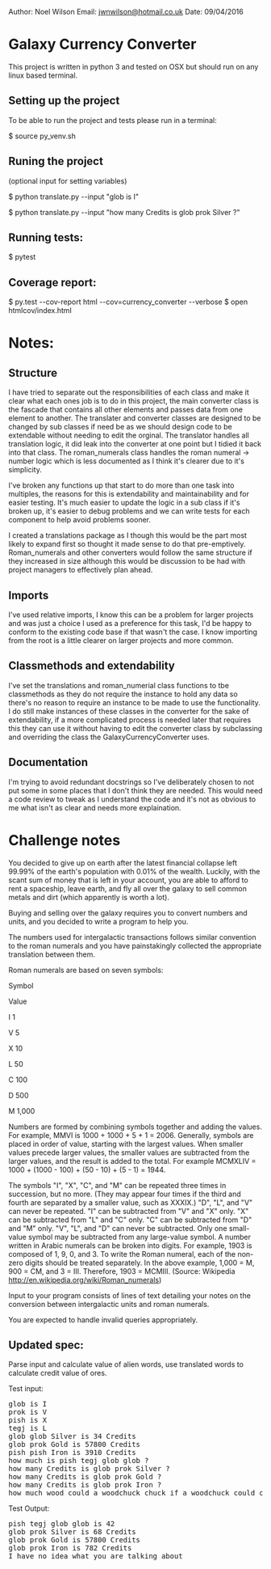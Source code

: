 Author: Noel Wilson
Email: jwnwilson@hotmail.co.uk
Date: 09/04/2016

# Galaxy Currency Converter

This project is written in python 3 and tested on OSX but should run on any linux based terminal.

## Setting up the project

To be able to run the project and tests please run in a terminal:

$ source py_venv.sh

## Runing the project

(optional input for setting variables)

$ python translate.py --input "glob is I"

$ python translate.py --input "how many Credits is glob prok Silver ?"

## Running tests:

$ pytest

## Coverage report:

$ py.test --cov-report html --cov=currency_converter --verbose
$ open htmlcov/index.html

# Notes:

## Structure

I have tried to separate out the responsibilities of each class and make it clear what each ones job is
to do in this project, the main converter class is the fascade that contains all other elements and passes
data from one element to another. The translater and converter classes are designed to be changed by sub classes
if need be as we should design code to be extendable without needing to edit the orginal. The translator handles
all translation logic, it did leak into the converter at one point but I tidied it back into that class. The
roman_numerals class handles the roman numeral -> number logic which is less documented as I think it's clearer
due to it's simplicity.

I've broken any functions up that start to do more than one task into multiples, the reasons for this is extendability
and maintainability and for easier testing. It's much easier to update the logic in a sub class if it's broken up, it's
easier to debug problems and we can write tests for each component to help avoid problems sooner.

I created a translations package as I though this would be the part most likely to expand first so thought it made
sense to do that pre-emptively. Roman_numerals and other converters would follow the same structure if they increased in
size although this would be discussion to be had with project managers to effectively plan ahead.

## Imports

I've used relative imports, I know this can be a problem for larger projects and was just a
choice I used as a preference for this task, I'd be happy to conform to the existing code base
if that wasn't the case. I know importing from the root is a little clearer on larger projects
and more common.

## Classmethods and extendability

I've set the translations and roman_numerial class functions to tbe classmethods
as they do not require the instance to hold any data so there's no reason to require
an instance to be made to use the functionality. I do still make instances of these classes
in the converter for the sake of extendability, if a more complicated process is needed
later that requires this they can use it without having to edit the converter class by subclassing
and overriding the class the GalaxyCurrencyConverter uses.

## Documentation

I'm trying to avoid redundant docstrings so I've deliberately chosen to not put some in some places
that I don't think they are needed. This would need a code review to tweak as I understand the
code and it's not as obvious to me what isn't as clear and needs more explaination.


# Challenge notes

You decided to give up on earth after the latest financial collapse left 99.99% of the earth's population with 0.01% of the wealth. Luckily, with the scant sum of money that is left in your account, you are able to afford to rent a spaceship, leave earth, and fly all over the galaxy to sell common metals and dirt (which apparently is worth a lot).

Buying and selling over the galaxy requires you to convert numbers and units, and you decided to write a program to help you.

The numbers used for intergalactic transactions follows similar convention to the roman numerals and you have painstakingly collected the appropriate translation between them.

Roman numerals are based on seven symbols:

Symbol

Value

I   1

V   5

X   10

L   50

C   100

D   500

M   1,000


Numbers are formed by combining symbols together and adding the values. For example, MMVI is 1000 + 1000 + 5 + 1 = 2006. Generally, symbols are placed in order of value, starting with the largest values. When smaller values precede larger values, the smaller values are subtracted from the larger values, and the result is added to the total. For example MCMXLIV = 1000 + (1000 - 100) + (50 - 10) + (5 - 1) = 1944.

The symbols "I", "X", "C", and "M" can be repeated three times in succession, but no more. (They may appear four times if the third and fourth are separated by a smaller value, such as XXXIX.) "D", "L", and "V" can never be repeated.
"I" can be subtracted from "V" and "X" only. "X" can be subtracted from "L" and "C" only. "C" can be subtracted from "D" and "M" only. "V", "L", and "D" can never be subtracted.
Only one small-value symbol may be subtracted from any large-value symbol.
A number written in Arabic numerals can be broken into digits. For example, 1903 is composed of 1, 9, 0, and 3. To write the Roman numeral, each of the non-zero digits should be treated separately. In the above example, 1,000 = M, 900 = CM, and 3 = III. Therefore, 1903 = MCMIII.
(Source: Wikipedia http://en.wikipedia.org/wiki/Roman_numerals)

Input to your program consists of lines of text detailing your notes on the conversion between intergalactic units and roman numerals.

You are expected to handle invalid queries appropriately.

## Updated spec:

Parse input and calculate value of alien words, use translated words to calculate credit value of ores.

Test input:

<pre>
glob is I
prok is V
pish is X
tegj is L
glob glob Silver is 34 Credits
glob prok Gold is 57800 Credits
pish pish Iron is 3910 Credits
how much is pish tegj glob glob ?
how many Credits is glob prok Silver ?
how many Credits is glob prok Gold ?
how many Credits is glob prok Iron ?
how much wood could a woodchuck chuck if a woodchuck could chuck wood ?
</pre>

Test Output:
<pre>
pish tegj glob glob is 42
glob prok Silver is 68 Credits
glob prok Gold is 57800 Credits
glob prok Iron is 782 Credits
I have no idea what you are talking about
</pre>
